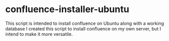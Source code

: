 # confluence-installer-ubuntu
This script is intended to install confluence on Ubuntu along with a working database
I created this script to install confluence on my own server, but I intend to make it more versatile.
